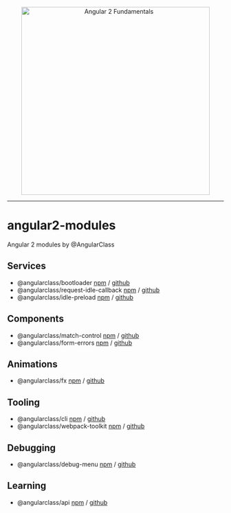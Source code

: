 <p align="center">
  <a href="http://courses.angularclass.com/courses/angular-2-fundamentals" target="_blank">
    <img width="438" alt="Angular 2 Fundamentals" src="https://cloud.githubusercontent.com/assets/1016365/17200649/085798c6-543c-11e6-8ad0-2484f0641624.png">
  </a>
</p>

---
# angular2-modules
Angular 2 modules by @AngularClass



## Services
* @angularclass/bootloader [npm](https://www.npmjs.com/package/@angularclass/bootloader) / [github](https://github.com/AngularClass/bootloader)
* @angularclass/request-idle-callback [npm](https://www.npmjs.com/package/@angularclass/request-idle-callback) / [github](https://github.com/AngularClass/request-idle-callback)
* @angularclass/idle-preload [npm](https://www.npmjs.com/package/@angularclass/idle-preload) / [github](https://github.com/AngularClass/idle-preload)


## Components
* @angularclass/match-control [npm](https://www.npmjs.com/package/@angularclass/match-control) / [github](https://github.com/AngularClass/match-control)
* @angularclass/form-errors [npm](https://www.npmjs.com/package/@angularclass/form-errors) / [github](https://github.com/AngularClass/form-errors)


## Animations 
* @angularclass/fx [npm](https://www.npmjs.com/package/@angularclass/fx) / [github](https://github.com/AngularClass/fx)

## Tooling
* @angularclass/cli [npm](https://www.npmjs.com/package/@angularclass/cli) / [github](https://github.com/AngularClass/cli)
* @angularclass/webpack-toolkit [npm](https://www.npmjs.com/package/@angularclass/webpack-toolkit) / [github](https://github.com/AngularClass/webpack-toolkit)

## Debugging
* @angularclass/debug-menu [npm](https://www.npmjs.com/package/@angularclass/debug-menu) / [github](https://github.com/AngularClass/debug-menu)

## Learning
* @angularclass/api [npm](https://www.npmjs.com/package/@angularclass/api) / [github](https://github.com/AngularClass/api)
